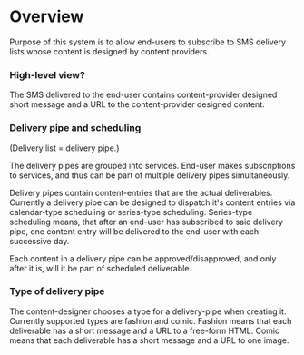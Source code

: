# Overview #

Purpose of this system is to allow end-users to subscribe to SMS delivery lists whose content is designed by content providers.

### High-level view? ###

The SMS delivered to the end-user contains content-provider designed short message and a URL to the content-provider designed content.

### Delivery pipe and scheduling ###

(Delivery list = delivery pipe.)

The delivery pipes are grouped into services. End-user makes subscriptions to services, and thus can be part of multiple delivery pipes simultaneously.

Delivery pipes contain content-entries that are the actual deliverables. Currently a delivery pipe can be designed to dispatch it's content entries via calendar-type scheduling or series-type scheduling. Series-type scheduling means, that after an end-user has subscribed to said delivery pipe, one content entry will be delivered to the end-user with each successive day.

Each content in a delivery pipe can be approved/disapproved, and only after it is, will it be part of scheduled deliverable.


### Type of delivery pipe ###

The content-designer chooses a type for a delivery-pipe when creating it. Currently supported types are fashion and comic. Fashion means that each deliverable has a short message and a URL to a free-form HTML. Comic means that each deliverable has a short message and a URL to one image.